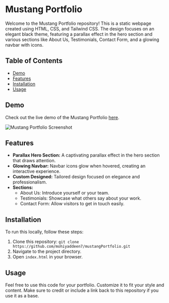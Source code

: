# Mustang Portfolio

Welcome to the Mustang Portfolio repository! This is a static webpage created using HTML, CSS, and Tailwind CSS. The design focuses on an elegant black theme, featuring a parallax effect in the hero section and various sections like About Us, Testimonials, Contact Form, and a glowing navbar with icons.

## Table of Contents
- [Demo](#demo)
- [Features](#features)
- [Installation](#installation)
- [Usage](#usage)

## Demo

Check out the live demo of the Mustang Portfolio [here](https://mohiyaddeen7.github.io/mustangPortfolio/).

![Mustang Portfolio Screenshot](path-to-screenshot/image.png)


## Features

- **Parallax Hero Section:** A captivating parallax effect in the hero section that draws attention.
- **Glowing Navbar:** Navbar icons glow when hovered, creating an interactive experience.
- **Custom Designed:** Tailored design focused on elegance and professionalism.
- **Sections:**
  - About Us: Introduce yourself or your team.
  - Testimonials: Showcase what others say about your work.
  - Contact Form: Allow visitors to get in touch easily.

## Installation

To run this locally, follow these steps:

1. Clone this repository: `git clone https://github.com/mohiyaddeen7/mustangPortfolio.git`
2. Navigate to the project directory.
3. Open `index.html` in your browser.

## Usage

Feel free to use this code for your portfolio. Customize it to fit your style and content. Make sure to credit or include a link back to this repository if you use it as a base.

